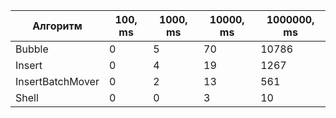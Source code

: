| Алгоритм         | 100, ms | 1000, ms | 10000, ms | 1000000, ms |
|------------------|---------|----------|-----------|-------------|
| Bubble           | 0       | 5        | 70        | 10786       |
| Insert           | 0       | 4        | 19        | 1267        |
| InsertBatchMover | 0       | 2        | 13        | 561         |
| Shell            | 0       | 0        | 3         | 10          |
